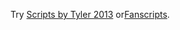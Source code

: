Try [Scripts by Tyler 2013](https://fancade.page.link/xTyN)  or[Fanscripts](https://fancade.page.link/Tz5w).